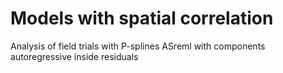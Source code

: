 # Models with spatial correlation
Analysis of field trials with P-splines
ASreml with components autoregressive inside residuals
